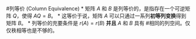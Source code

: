 #列等价 (Column Equivalence)
    *   矩阵 $A$ 和 $B$ 是列等价的，是指存在一个可逆矩阵 $Q$，使得 $AQ = B$。
    *   这等价于说，矩阵 $A$ 可以只通过一系列**初等列变换**得到矩阵 $B$。
    *   列等价的充要条件是 $r(A) = r(B)$ **并且** $A$ 和 $B$ 具有 #相同的列空间。仅仅秩相等也是不够的。